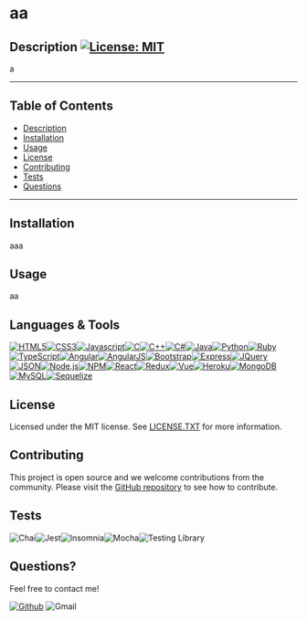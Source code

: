 # aa
  
  ## Description [![License: MIT](https://img.shields.io/badge/License-MIT-yellow.svg?style=flat-square)](https://opensource.org/licenses/MIT)
  
  a
  
  ***
 ## Table of Contents 
* [Description](#Description)
* [Installation](#Installation)
* [Usage](#Usage)
* [License](#License)
* [Contributing](#Contributing)
* [Tests](#Tests)
* [Questions](#Questions) 
***

  
  ## Installation 
aaa
  
  ## Usage 
aa

  ## Languages & Tools 
[![HTML5](https://img.shields.io/badge/HTML5-E34F26?style=flat-square&logo=html5&logoColor=white)](https://www.w3.org/TR/html5/)[![CSS3](https://img.shields.io/badge/CSS3-1572B6?style=flat-square&logo=css3&logoColor=white)](https://www.w3.org/Style/CSS/)[![Javascript](https://img.shields.io/badge/JavaScript-323330?style=flat-square&logo=javascript&logoColor=F7DF1E)](https://www.javascript.com/)[![C](https://img.shields.io/badge/C-00599C?style=flat-square&logo=c&logoColor=white)](https://www.cprogramming.com/)[![C++](https://img.shields.io/badge/C%2B%2B-00599C?style=flat-square&logo=c%2B%2B&logoColor=white)](https://en.wikipedia.org/wiki/C%2B%2B)[![C#](https://img.shields.io/badge/C%23-239120?style=flat-square&logo=c-sharp&logoColor=white)](https://en.wikipedia.org/wiki/C_Sharp)[![Java](https://img.shields.io/badge/Java-ED8B00?style=flat-square&logo=java&logoColor=white)](https://www.oracle.com/java/)[![Python](https://img.shields.io/badge/Python-3776AB?style=flat-square&logo=python&logoColor=white)](https://www.python.org/)[![Ruby](https://img.shields.io/badge/Ruby-CC342D?style=flat-square&logo=ruby&logoColor=white)](https://www.ruby-lang.org/)[![TypeScript](https://img.shields.io/badge/TypeScript-007ACC?style=flat-square&logo=typescript&logoColor=white)](https://www.typescriptlang.org/)[![Angular](https://img.shields.io/badge/Angular-DD0031?style=flat-square&logo=angular&logoColor=white)](https://angular.io/)[![AngularJS](https://img.shields.io/badge/AngularJS-E23237?style=flat-square&logo=angularjs&logoColor=white)](https://angularjs.org/)[![Bootstrap](https://img.shields.io/badge/Bootstrap-563D7C?style=flat-square&logo=bootstrap&logoColor=white)](https://getbootstrap.com/)[![Express](https://img.shields.io/badge/Express.js-000000?style=flat-square&logo=express&logoColor=white)](https://expressjs.com/)[![JQuery](https://img.shields.io/badge/jQuery-0769AD?style=flat-square&logo=jquery&logoColor=white)](https://jquery.com/)[![JSON](https://img.shields.io/badge/JSON-5E5C5C?style=flat-square&logo=json&logoColor=white)](https://www.json.org/)[![Node.js](https://img.shields.io/badge/Node.js-339933?style=flat-square&logo=nodedotjs&logoColor=white)](https://nodejs.org/)[![NPM](https://img.shields.io/badge/NPM-CB3837?style=flat-square&logo=npm&logoColor=white)](https://www.npmjs.com/)[![React](https://img.shields.io/badge/React-20232A?style=flat-square&logo=react&logoColor=61DAFB)](https://reactjs.org/)[![Redux](https://img.shields.io/badge/Redux-593D88?style=flat-square&logo=redux&logoColor=white)](https://redux.js.org/)[![Vue](https://img.shields.io/badge/Vue.js-35495E?style=flat-square&logo=vuedotjs&logoColor=4FC08D)](https://vuejs.org/)[![Heroku](https://img.shields.io/badge/Heroku-430098?style=flat-square&logo=heroku&logoColor=white)](https://www.heroku.com/)[![MongoDB](https://img.shields.io/badge/MongoDB-4EA94B?style=flat-square&logo=mongodb&logoColor=white)](https://www.mongodb.com/)[![MySQL](https://img.shields.io/badge/MySQL-005C84?style=flat-square&logo=mysql&logoColor=white)](https://www.mysql.com/)[![Sequelize](https://img.shields.io/badge/Sequelize-52B0E7?style=flat-square&logo=Sequelize&logoColor=white)](https://sequelize.org/)

  ## License

  Licensed under the MIT license. See [LICENSE.TXT](./LICENSE.TXT) for more information.

  ## Contributing 
This project is open source and we welcome contributions from the community. 
Please visit the [GitHub repository](https://www.github.com/) to see how to contribute. 


  ## Tests 
![Chai](https://img.shields.io/badge/Chai-A30701?style=flat-square&logo=chai&logoColor=white)![Jest](https://img.shields.io/badge/Jest-C21325?style=flat-square&logo=jest&logoColor=white)![Insomnia](https://img.shields.io/badge/Insomnia-5849be?style=flat-square&logo=Insomnia&logoColor=white)![Mocha](https://img.shields.io/badge/Mocha-8D6748?style=flat-square&logo=Mocha&logoColor=white)![Testing Library](https://img.shields.io/badge/Testing%20Library-CB3837?style=flat-square&logo=Testing%20Library&logoColor=white)

  ## Questions?
  Feel free to contact me!

  [![Github](https://img.shields.io/badge/GitHub-100000?style=flat-square&logo=github&logoColor=white)](https://www.github.com/)
  ![Gmail](https://img.shields.io/badge/Gmail-D14836?style=flat-square&logo=gmail&logoColor=white)
  
  
  